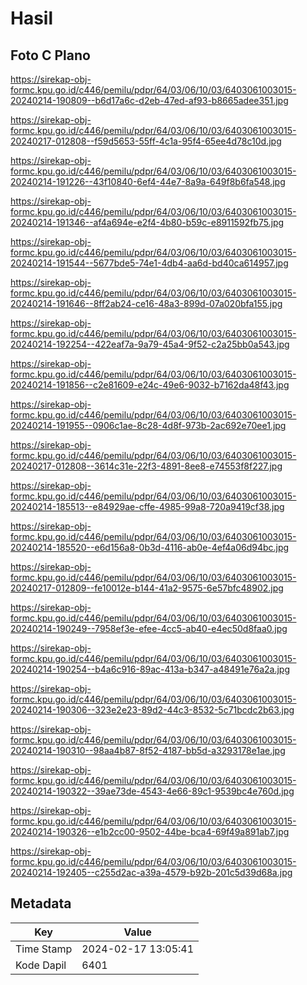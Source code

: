 # Hasil

## Foto C Plano

https://sirekap-obj-formc.kpu.go.id/c446/pemilu/pdpr/64/03/06/10/03/6403061003015-20240214-190809--b6d17a6c-d2eb-47ed-af93-b8665adee351.jpg

https://sirekap-obj-formc.kpu.go.id/c446/pemilu/pdpr/64/03/06/10/03/6403061003015-20240217-012808--f59d5653-55ff-4c1a-95f4-65ee4d78c10d.jpg

https://sirekap-obj-formc.kpu.go.id/c446/pemilu/pdpr/64/03/06/10/03/6403061003015-20240214-191226--43f10840-6ef4-44e7-8a9a-649f8b6fa548.jpg

https://sirekap-obj-formc.kpu.go.id/c446/pemilu/pdpr/64/03/06/10/03/6403061003015-20240214-191346--af4a694e-e2f4-4b80-b59c-e8911592fb75.jpg

https://sirekap-obj-formc.kpu.go.id/c446/pemilu/pdpr/64/03/06/10/03/6403061003015-20240214-191544--5677bde5-74e1-4db4-aa6d-bd40ca614957.jpg

https://sirekap-obj-formc.kpu.go.id/c446/pemilu/pdpr/64/03/06/10/03/6403061003015-20240214-191646--8ff2ab24-ce16-48a3-899d-07a020bfa155.jpg

https://sirekap-obj-formc.kpu.go.id/c446/pemilu/pdpr/64/03/06/10/03/6403061003015-20240214-192254--422eaf7a-9a79-45a4-9f52-c2a25bb0a543.jpg

https://sirekap-obj-formc.kpu.go.id/c446/pemilu/pdpr/64/03/06/10/03/6403061003015-20240214-191856--c2e81609-e24c-49e6-9032-b7162da48f43.jpg

https://sirekap-obj-formc.kpu.go.id/c446/pemilu/pdpr/64/03/06/10/03/6403061003015-20240214-191955--0906c1ae-8c28-4d8f-973b-2ac692e70ee1.jpg

https://sirekap-obj-formc.kpu.go.id/c446/pemilu/pdpr/64/03/06/10/03/6403061003015-20240217-012808--3614c31e-22f3-4891-8ee8-e74553f8f227.jpg

https://sirekap-obj-formc.kpu.go.id/c446/pemilu/pdpr/64/03/06/10/03/6403061003015-20240214-185513--e84929ae-cffe-4985-99a8-720a9419cf38.jpg

https://sirekap-obj-formc.kpu.go.id/c446/pemilu/pdpr/64/03/06/10/03/6403061003015-20240214-185520--e6d156a8-0b3d-4116-ab0e-4ef4a06d94bc.jpg

https://sirekap-obj-formc.kpu.go.id/c446/pemilu/pdpr/64/03/06/10/03/6403061003015-20240217-012809--fe10012e-b144-41a2-9575-6e57bfc48902.jpg

https://sirekap-obj-formc.kpu.go.id/c446/pemilu/pdpr/64/03/06/10/03/6403061003015-20240214-190249--7958ef3e-efee-4cc5-ab40-e4ec50d8faa0.jpg

https://sirekap-obj-formc.kpu.go.id/c446/pemilu/pdpr/64/03/06/10/03/6403061003015-20240214-190254--b4a6c916-89ac-413a-b347-a48491e76a2a.jpg

https://sirekap-obj-formc.kpu.go.id/c446/pemilu/pdpr/64/03/06/10/03/6403061003015-20240214-190306--323e2e23-89d2-44c3-8532-5c71bcdc2b63.jpg

https://sirekap-obj-formc.kpu.go.id/c446/pemilu/pdpr/64/03/06/10/03/6403061003015-20240214-190310--98aa4b87-8f52-4187-bb5d-a3293178e1ae.jpg

https://sirekap-obj-formc.kpu.go.id/c446/pemilu/pdpr/64/03/06/10/03/6403061003015-20240214-190322--39ae73de-4543-4e66-89c1-9539bc4e760d.jpg

https://sirekap-obj-formc.kpu.go.id/c446/pemilu/pdpr/64/03/06/10/03/6403061003015-20240214-190326--e1b2cc00-9502-44be-bca4-69f49a891ab7.jpg

https://sirekap-obj-formc.kpu.go.id/c446/pemilu/pdpr/64/03/06/10/03/6403061003015-20240214-192405--c255d2ac-a39a-4579-b92b-201c5d39d68a.jpg


## Metadata

| Key        | Value               |
| ---------- | ------------------- |
| Time Stamp | 2024-02-17 13:05:41 |
| Kode Dapil | 6401                |



